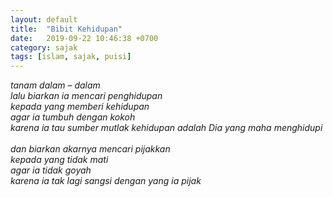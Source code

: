 ```yaml
---
layout: default
title:  "Bibit Kehidupan"
date:   2019-09-22 10:46:38 +0700
category: sajak
tags: [islam, sajak, puisi]
---
```

<i>tanam dalam – dalam<br>
lalu biarkan ia mencari penghidupan<br>
kepada yang memberi kehidupan<br>
agar ia tumbuh dengan kokoh<br>
karena ia tau sumber mutlak kehidupan adalah Dia yang maha menghidupi<br>
<br>
dan biarkan akarnya mencari pijakkan<br>
kepada yang tidak mati<br>
agar ia tidak goyah<br>
karena ia tak lagi sangsi dengan yang ia pijak<br></i>
